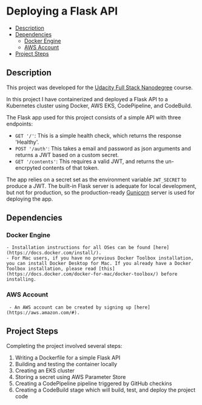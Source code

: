 # Deploying a Flask API

<!-- TOC -->
- [Description](#description)
- [Dependencies](#dependencies)
  - [Docker Engine](#docker-engine)
  - [AWS Account](#aws-account)
- [Project Steps](#project-steps)
<!-- /TOC -->

## Description
This project was developed for the [Udacity Full Stack Nanodegree](https://www.udacity.com/course/full-stack-web-developer-nanodegree--nd004) course.

In this project I have containerized and deployed a Flask API to a Kubernetes cluster using Docker, AWS EKS, CodePipeline, and CodeBuild.

The Flask app used for this project consists of a simple API with three endpoints:

- `GET '/'`: This is a simple health check, which returns the response 'Healthy'. 
- `POST '/auth'`: This takes a email and password as json arguments and returns a JWT based on a custom secret.
- `GET '/contents'`: This requires a valid JWT, and returns the un-encrpyted contents of that token. 

The app relies on a secret set as the environment variable `JWT_SECRET` to produce a JWT. The built-in Flask server is adequate for local development, but not for production, so the production-ready [Gunicorn](https://gunicorn.org/) server is used for deploying the app.

## Dependencies

### Docker Engine
    - Installation instructions for all OSes can be found [here](https://docs.docker.com/install/).
    - For Mac users, if you have no previous Docker Toolbox installation, you can install Docker Desktop for Mac. If you already have a Docker Toolbox installation, please read [this](https://docs.docker.com/docker-for-mac/docker-toolbox/) before installing.
### AWS Account
     - An AWS account can be created by signing up [here](https://aws.amazon.com/#).
     
## Project Steps

Completing the project involved several steps:

1. Writing a Dockerfile for a simple Flask API
2. Building and testing the container locally
3. Creating an EKS cluster
4. Storing a secret using AWS Parameter Store
5. Creating a CodePipeline pipeline triggered by GitHub checkins
6. Creating a CodeBuild stage which will build, test, and deploy the project code

